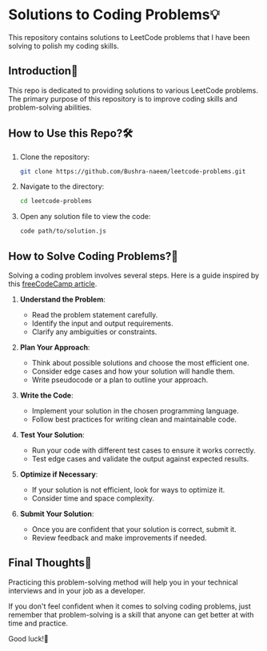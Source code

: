 # Solutions to Coding Problems💡

This repository contains solutions to LeetCode problems that I have been solving to polish my coding skills.

## Introduction📝

This repo is dedicated to providing solutions to various LeetCode problems. The primary purpose of this repository is to improve coding skills and problem-solving abilities.

## How to Use this Repo?🛠️

1. Clone the repository:

   ```bash
   git clone https://github.com/Bushra-naeem/leetcode-problems.git
   ```

2. Navigate to the directory:

   ```bash
   cd leetcode-problems
   ```

3. Open any solution file to view the code:

   ```bash
   code path/to/solution.js
   ```

## How to Solve Coding Problems?🤔

Solving a coding problem involves several steps.
Here is a guide inspired by this [freeCodeCamp article](https://www.freecodecamp.org/news/how-to-solve-coding-problems/).

1. **Understand the Problem**:

   - Read the problem statement carefully.
   - Identify the input and output requirements.
   - Clarify any ambiguities or constraints.

2. **Plan Your Approach**:

   - Think about possible solutions and choose the most efficient one.
   - Consider edge cases and how your solution will handle them.
   - Write pseudocode or a plan to outline your approach.

3. **Write the Code**:

   - Implement your solution in the chosen programming language.
   - Follow best practices for writing clean and maintainable code.

4. **Test Your Solution**:

   - Run your code with different test cases to ensure it works correctly.
   - Test edge cases and validate the output against expected results.

5. **Optimize if Necessary**:

   - If your solution is not efficient, look for ways to optimize it.
   - Consider time and space complexity.

6. **Submit Your Solution**:
   - Once you are confident that your solution is correct, submit it.
   - Review feedback and make improvements if needed.

## Final Thoughts💬

Practicing this problem-solving method will help you in your technical interviews and in your job as a developer.

If you don't feel confident when it comes to solving coding problems, just remember that problem-solving is a skill that anyone can get better at with time and practice.

Good luck!💖
